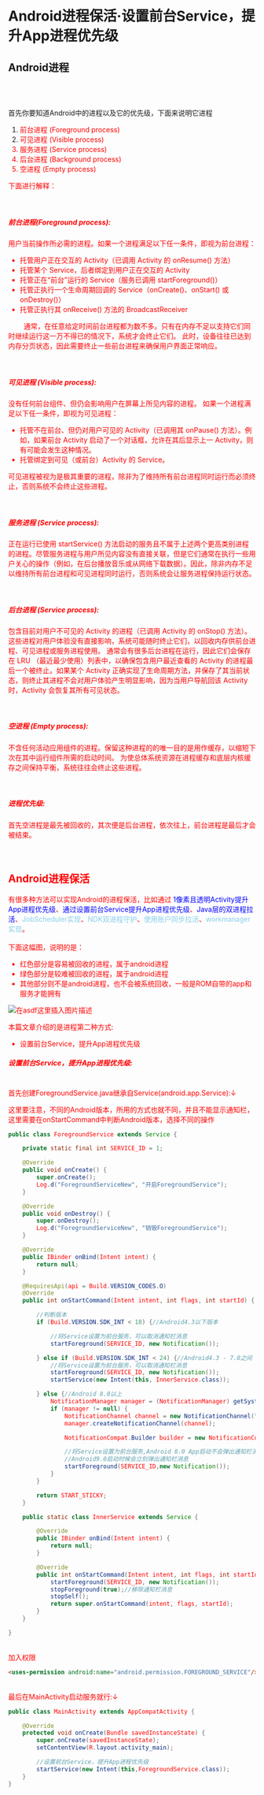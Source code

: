 <h1>Android进程保活·设置前台Service，提升App进程优先级</h1>
<h2>Android进程</h2>
<br><br><br>
首先你要知道Android中的进程以及它的优先级，下面来说明它进程<br>
<ol>
	<li><font color="red">前台进程 (Foreground process)</font></li>
	<li><font color="red">可见进程 (Visible process)<font color="red"></li>
	<li><font color="red">服务进程 (Service process)<font color="red"></li>
	<li><font color="red">后台进程 (Background process)<font color="red"></li>
	<li><font color="red">空进程 (Empty process)<font color="red"></li>
</ol>

下面进行解释：<br><br><br>
<h5><font color="red">前台进程(Foreground process):</font></h5>
用户当前操作所必需的进程。如果一个进程满足以下任一条件，即视为前台进程：

<ul>
	<li>托管用户正在交互的 Activity（已调用 Activity 的 onResume() 方法）</li>
	<li>托管某个 Service，后者绑定到用户正在交互的 Activity</li>
	<li>托管正在“前台”运行的 Service（服务已调用 startForeground()）</li>
	<li>托管正执行一个生命周期回调的 Service（onCreate()、onStart() 或 onDestroy()）</li>
	<li>托管正执行其 onReceive() 方法的 BroadcastReceiver</li>
</ul>
&nbsp;&nbsp;&nbsp;&nbsp;&nbsp;&nbsp;&nbsp;&nbsp;通常，在任意给定时间前台进程都为数不多。只有在内存不足以支持它们同时继续运行这一万不得已的情况下，系统才会终止它们。 此时，设备往往已达到内存分页状态，因此需要终止一些前台进程来确保用户界面正常响应。<br><br><br>

<h5><font color="red">可见进程 (Visible process):</font></h5>
没有任何前台组件、但仍会影响用户在屏幕上所见内容的进程。 如果一个进程满足以下任一条件，即视为可见进程：
<ul>
	<li>托管不在前台、但仍对用户可见的 Activity（已调用其 onPause() 方法）。例如，如果前台 Activity 启动了一个对话框，允许在其后显示上一 Activity，则有可能会发生这种情况。</li>
	<li>托管绑定到可见（或前台）Activity 的 Service。</li>
</ul>

可见进程被视为是极其重要的进程，除非为了维持所有前台进程同时运行而必须终止，否则系统不会终止这些进程。<br><br><br>

<h5><font color="red">服务进程 (Service process):</font></h5>
正在运行已使用 startService() 方法启动的服务且不属于上述两个更高类别进程的进程。尽管服务进程与用户所见内容没有直接关联，但是它们通常在执行一些用户关心的操作（例如，在后台播放音乐或从网络下载数据）。因此，除非内存不足以维持所有前台进程和可见进程同时运行，否则系统会让服务进程保持运行状态。<br><br><br>

<h5><font color="red">后台进程 (Service process):</font></h5>
包含目前对用户不可见的 Activity 的进程（已调用 Activity 的 onStop() 方法）。这些进程对用户体验没有直接影响，系统可能随时终止它们，以回收内存供前台进程、可见进程或服务进程使用。 通常会有很多后台进程在运行，因此它们会保存在 LRU （最近最少使用）列表中，以确保包含用户最近查看的 Activity 的进程最后一个被终止。如果某个 Activity 正确实现了生命周期方法，并保存了其当前状态，则终止其进程不会对用户体验产生明显影响，因为当用户导航回该 Activity 时，Activity 会恢复其所有可见状态。<br><br><br>

<h5><font color="red">空进程 (Empty process):</font></h5>
不含任何活动应用组件的进程。保留这种进程的的唯一目的是用作缓存，以缩短下次在其中运行组件所需的启动时间。 为使总体系统资源在进程缓存和底层内核缓存之间保持平衡，系统往往会终止这些进程。<br><br><br>

<h5><font color="red">进程优先级:</font></h5>
首先空进程是最先被回收的，其次便是后台进程，依次往上，前台进程是最后才会被结束。<br><br><br>

<h2>Android进程保活</h2>
有很多种方法可以实现Android的进程保活，比如通过&nbsp;<font color="blue">1像素且透明Activity提升App进程优先级</font>、<font color="blue">通过设置前台Service提升App进程优先级</font>、<font color="blue">Java层的双进程拉活</font>、<font color="skyblue">JobScheduler实现</font>、<font color="skyblue">NDK双进程守护</font>、<font color="skyblue">使用账户同步拉活</font>、<font color="skyblue">workmanager实现</font>。<br><br>
下面这幅图，说明的是：
<ul>
	<li>红色部分是容易被回收的进程，属于android进程</li>
	<li>绿色部分是较难被回收的进程，属于android进程</li>
	<li>其他部分则不是android进程，也不会被系统回收，一般是ROM自带的app和服务才能拥有</li>
</ul>

![在asdf这里插入图片描述](https://img-blog.csdnimg.cn/2018122010382369.png?x-oss-process=image/watermark,type_ZmFuZ3poZW5naGVpdGk,shadow_10,text_aHR0cHM6Ly9ibG9nLmNzZG4ubmV0L3FxXzQwODgxNjgw,size_16,color_FFFFFF,t_70)

本篇文章介绍的是进程第二种方式:
<ul>
	<li><font color="red">设置前台Service，提升App进程优先级</font></li>
</ul>

<h5><font color="red">设置前台Service，提升App进程优先级:</font></h5>

<br>首先创建ForegroundService.java继承自Service(android.app.Service):↓

这里要注意，不同的Android版本，所用的方式也就不同，并且不能显示通知栏，这里需要在onStartCommand中判断Android版本，选择不同的操作
```java
public class ForegroundService extends Service {

    private static final int SERVICE_ID = 1;

    @Override
    public void onCreate() {
        super.onCreate();
        Log.d("ForegroundServiceNew", "开启ForegroundService");
    }

    @Override
    public void onDestroy() {
        super.onDestroy();
        Log.d("ForegroundServiceNew", "销毁ForegroundService");
    }

    @Override
    public IBinder onBind(Intent intent) {
        return null;
    }

    @RequiresApi(api = Build.VERSION_CODES.O)
    @Override
    public int onStartCommand(Intent intent, int flags, int startId) {

        //判断版本
        if (Build.VERSION.SDK_INT < 18) {//Android4.3以下版本

            //将Service设置为前台服务，可以取消通知栏消息
            startForeground(SERVICE_ID, new Notification());

        } else if (Build.VERSION.SDK_INT < 24) {//Android4.3 - 7.0之间
            //将Service设置为前台服务，可以取消通知栏消息
            startForeground(SERVICE_ID, new Notification());
            startService(new Intent(this, InnerService.class));

        } else {//Android 8.0以上
            NotificationManager manager = (NotificationManager) getSystemService(NOTIFICATION_SERVICE);
            if (manager != null) {
                NotificationChannel channel = new NotificationChannel("channel","name",NotificationManager.IMPORTANCE_NONE);
                manager.createNotificationChannel(channel);

                NotificationCompat.Builder builder = new NotificationCompat.Builder(this,"channel");

                //将Service设置为前台服务,Android 8.0 App启动不会弹出通知栏消息，退出后台会弹出通知消息
                //Android9.0启动时候会立刻弹出通知栏消息
                startForeground(SERVICE_ID,new Notification());
            }
        }

        return START_STICKY;
    }

    public static class InnerService extends Service {

        @Override
        public IBinder onBind(Intent intent) {
            return null;
        }

        @Override
        public int onStartCommand(Intent intent, int flags, int startId) {
            startForeground(SERVICE_ID, new Notification());
            stopForeground(true);//移除通知栏消息
            stopSelf();
            return super.onStartCommand(intent, flags, startId);
        }
    }

}

```
<br>
加入权限

```html
<uses-permission android:name="android.permission.FOREGROUND_SERVICE"/>
```


<br>
最后在MainActivity启动服务就行:↓

```java
public class MainActivity extends AppCompatActivity {

    @Override
    protected void onCreate(Bundle savedInstanceState) {
        super.onCreate(savedInstanceState);
        setContentView(R.layout.activity_main);

        //设置前台Service，提升App进程优先级
        startService(new Intent(this,ForegroundService.class));
    }
}

```
